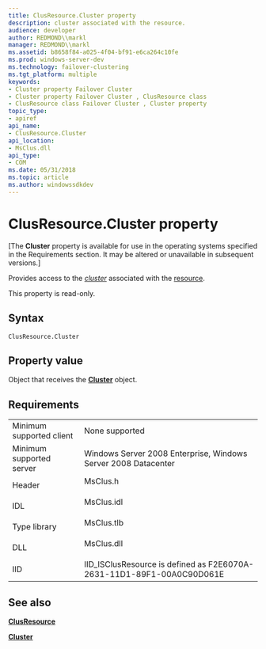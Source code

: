 ```yaml
---
title: ClusResource.Cluster property
description: cluster associated with the resource.
audience: developer
author: REDMOND\\markl
manager: REDMOND\\markl
ms.assetid: b8658f84-a025-4f04-bf91-e6ca264c10fe
ms.prod: windows-server-dev
ms.technology: failover-clustering
ms.tgt_platform: multiple
keywords:
- Cluster property Failover Cluster
- Cluster property Failover Cluster , ClusResource class
- ClusResource class Failover Cluster , Cluster property
topic_type:
- apiref
api_name:
- ClusResource.Cluster
api_location:
- MsClus.dll
api_type:
- COM
ms.date: 05/31/2018
ms.topic: article
ms.author: windowssdkdev
---
```


# ClusResource.Cluster property

\[The **Cluster** property is available for use in the operating systems specified in the Requirements section. It may be altered or unavailable in subsequent versions.\]

Provides access to the [*cluster*](c-gly.md#-wolf-cluster-gly) associated with the [resource](resources.md).

This property is read-only.

## Syntax


```VB
ClusResource.Cluster
```



## Property value

Object that receives the [**Cluster**](cluster-object.md) object.

## Requirements



|                                     |                                                                                       |
|-------------------------------------|---------------------------------------------------------------------------------------|
| Minimum supported client<br/> | None supported<br/>                                                             |
| Minimum supported server<br/> | Windows Server 2008 Enterprise, Windows Server 2008 Datacenter<br/>             |
| Header<br/>                   | <dl> <dt>MsClus.h</dt> </dl>   |
| IDL<br/>                      | <dl> <dt>MsClus.idl</dt> </dl> |
| Type library<br/>             | <dl> <dt>MsClus.tlb</dt> </dl> |
| DLL<br/>                      | <dl> <dt>MsClus.dll</dt> </dl> |
| IID<br/>                      | IID\_ISClusResource is defined as F2E6070A-2631-11D1-89F1-00A0C90D061E<br/>     |



## See also

<dl> <dt>

[**ClusResource**](clusresource-object.md)
</dt> <dt>

[**Cluster**](cluster-object.md)
</dt> </dl>

 

 





